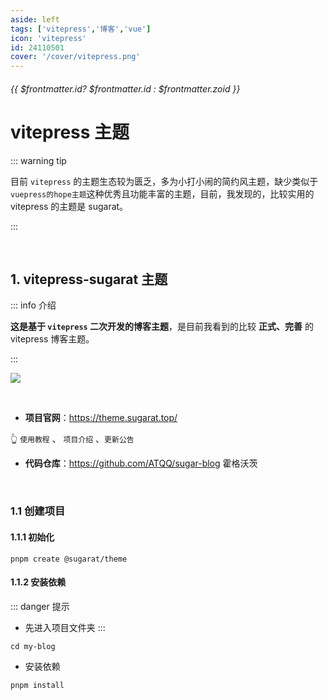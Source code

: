 ```yaml
---
aside: left
tags: ['vitepress','博客','vue']
icon: 'vitepress'
id: 24110501
cover: '/cover/vitepress.png'
---
```

 
######  {{ $frontmatter.id? $frontmatter.id : $frontmatter.zoid }}

# vitepress 主题

::: warning <Badge type='danger'>tip</Badge>

目前 `vitepress` 的主题生态较为匮乏，多为小打小闹的简约风主题，缺少类似于`vuepress的hope主题`这种优秀且功能丰富的主题，目前，我发现的，比较实用的 vitepress 的主题是 sugarat。

:::

<br/>
 
##  1. vitepress-sugarat 主题

::: info <Badge type='info'>介绍</Badge>

**这是基于 `vitepress` 二次开发的博客主题**，是目前我看到的比较 **正式、完善** 的 vitepress 博客主题。 

:::

![](/cover/202412112131.png)


<br/>


- **项目官网**：https://theme.sugarat.top/   

👆 `使用教程` 、 `项目介绍` 、`更新公告` 



- **代码仓库**：https://github.com/ATQQ/sugar-blog <Badge type='danger'>霍格沃茨</Badge>

<br/>




### 1.1 创建项目

#### 1.1.1 初始化

```shell
pnpm create @sugarat/theme
```

#### 1.1.2 安装依赖

::: danger <Badge type='warning'>提示</Badge>
- 先进入项目文件夹
:::

```shell
cd my-blog
```
- 安装依赖

```shell
pnpm install
```